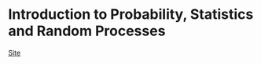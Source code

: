 # Introduction to Probability, Statistics and Random Processes

[Site](https://www.probabilitycourse.com)
